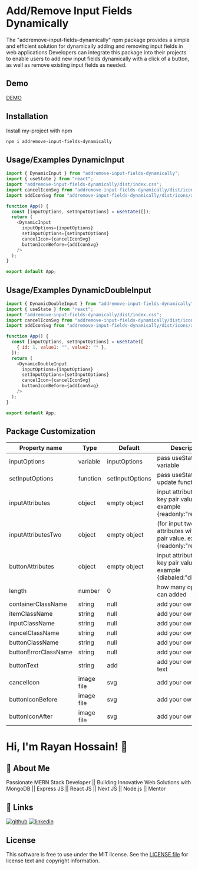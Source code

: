 # Add/Remove Input Fields Dynamically

The \"addremove-input-fields-dynamically\" npm package provides a simple and efficient solution for dynamically adding and removing input fields in web applications.Developers can integrate this package into their projects to enable users to add new input fields dynamically with a click of a button, as well as remove existing input fields as needed.

## Demo

[DEMO](https://stackblitz.com/edit/vitejs-vite-3kfukr?file=src%2FApp.tsx)

## Installation

Install my-project with npm

```bash
npm i addremove-input-fields-dynamically
```

## Usage/Examples DynamicInput

```javascript
import { DynamicInput } from "addremove-input-fields-dynamically";
import { useState } from "react";
import "addremove-input-fields-dynamically/dist/index.css";
import cancelIconSvg from "addremove-input-fields-dynamically/dist/icons/cancel.svg";
import addIconSvg from "addremove-input-fields-dynamically/dist/icons/add.svg";

function App() {
  const [inputOptions, setInputOptions] = useState([]);
  return (
    <DynamicInput
      inputOptions={inputOptions}
      setInputOptions={setInputOptions}
      cancelIcon={cancelIconSvg}
      buttonIconBefore={addIconSvg}
    />
  );
}

export default App;
```

## Usage/Examples DynamicDoubleInput

```javascript
import { DynamicDoubleInput } from "addremove-input-fields-dynamically";
import { useState } from "react";
import "addremove-input-fields-dynamically/dist/index.css";
import cancelIconSvg from "addremove-input-fields-dynamically/dist/icons/cancel.svg";
import addIconSvg from "addremove-input-fields-dynamically/dist/icons/add.svg";

function App() {
  const [inputOptions, setInputOptions] = useState([
    { id: 1, value1: "", value2: "" },
  ]);
  return (
    <DynamicDoubleInput
      inputOptions={inputOptions}
      setInputOptions={setInputOptions}
      cancelIcon={cancelIconSvg}
      buttonIconBefore={addIconSvg}
    />
  );
}

export default App;
```

## Package Customization

| Property name        | Type       | Default         | Description                                                                         |
| -------------------- | ---------- | --------------- | ----------------------------------------------------------------------------------- |
| inputOptions         | variable   | inputOptions    | pass useState variable                                                              |
| setInputOptions      | function   | setInputOptions | pass useState state update function                                                 |
| inputAttributes      | object     | empty object    | input attributes with key pair value. example {readonly:"readonly"}                 |
| inputAttributesTwo   | object     | empty object    | (for input two) input attributes with key pair value. example {readonly:"readonly"} |
| buttonAttributes     | object     | empty object    | input attributes with key pair value. example {diabaled:"disabled"}                 |
| length               | number     | 0               | how many options can added                                                          |
| containerClassName   | string     | null            | add your own css                                                                    |
| itemClassName        | string     | null            | add your own css                                                                    |
| inputClassName       | string     | null            | add your own css                                                                    |
| cancelClassName      | string     | null            | add your own css                                                                    |
| buttonClassName      | string     | null            | add your own css                                                                    |
| buttonErrorClassName | string     | null            | add your own css                                                                    |
| buttonText           | string     | add             | add your own button text                                                            |
| cancelIcon           | image file | svg             | add your own icon                                                                   |
| buttonIconBefore     | image file | svg             | add your own icon                                                                   |
| buttonIconAfter      | image file | svg             | add your own icon                                                                   |

# Hi, I'm Rayan Hossain! 👋

## 🚀 About Me

Passionate MERN Stack Developer || Building Innovative Web Solutions with MongoDB || Express JS || React JS || Next JS || Node.js || Mentor

## 🔗 Links

[![github](https://img.shields.io/badge/my_portfolio-000?style=for-the-badge&logo=ko-fi&logoColor=white)](https://github.com/rayan2228)
[![linkedin](https://img.shields.io/badge/linkedin-0A66C2?style=for-the-badge&logo=linkedin&logoColor=white)](https://www.linkedin.com/in/rayan2228/)

## License

This software is free to use under the MIT license. See the [LICENSE file](https://choosealicense.com/licenses/mit/) for license text and copyright information.
